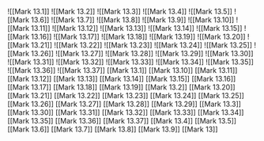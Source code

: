 ![[Mark 13.1]]
![[Mark 13.2]]
![[Mark 13.3]]
![[Mark 13.4]]
![[Mark 13.5]]
![[Mark 13.6]]
![[Mark 13.7]]
![[Mark 13.8]]
![[Mark 13.9]]
![[Mark 13.10]]
![[Mark 13.11]]
![[Mark 13.12]]
![[Mark 13.13]]
![[Mark 13.14]]
![[Mark 13.15]]
![[Mark 13.16]]
![[Mark 13.17]]
![[Mark 13.18]]
![[Mark 13.19]]
![[Mark 13.20]]
![[Mark 13.21]]
![[Mark 13.22]]
![[Mark 13.23]]
![[Mark 13.24]]
![[Mark 13.25]]
![[Mark 13.26]]
![[Mark 13.27]]
![[Mark 13.28]]
![[Mark 13.29]]
![[Mark 13.30]]
![[Mark 13.31]]
![[Mark 13.32]]
![[Mark 13.33]]
![[Mark 13.34]]
![[Mark 13.35]]
![[Mark 13.36]]
![[Mark 13.37]]
[[Mark 13.1]]
[[Mark 13.10]]
[[Mark 13.11]]
[[Mark 13.12]]
[[Mark 13.13]]
[[Mark 13.14]]
[[Mark 13.15]]
[[Mark 13.16]]
[[Mark 13.17]]
[[Mark 13.18]]
[[Mark 13.19]]
[[Mark 13.2]]
[[Mark 13.20]]
[[Mark 13.21]]
[[Mark 13.22]]
[[Mark 13.23]]
[[Mark 13.24]]
[[Mark 13.25]]
[[Mark 13.26]]
[[Mark 13.27]]
[[Mark 13.28]]
[[Mark 13.29]]
[[Mark 13.3]]
[[Mark 13.30]]
[[Mark 13.31]]
[[Mark 13.32]]
[[Mark 13.33]]
[[Mark 13.34]]
[[Mark 13.35]]
[[Mark 13.36]]
[[Mark 13.37]]
[[Mark 13.4]]
[[Mark 13.5]]
[[Mark 13.6]]
[[Mark 13.7]]
[[Mark 13.8]]
[[Mark 13.9]]
[[Mark 13]]
